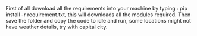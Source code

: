 First of all download all the requirements into your machine by typing : pip install -r requirement.txt, 
this will downloads all the modules required.
Then save the folder and copy the code to idle and run, some locations might not have weather details, try with capital city.
